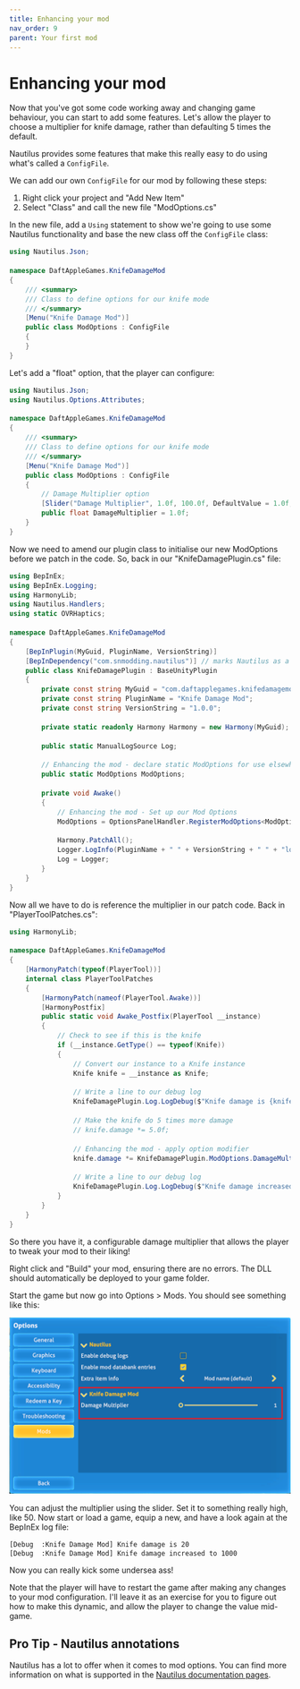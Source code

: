 ```yaml
---
title: Enhancing your mod
nav_order: 9
parent: Your first mod
---
```


# Enhancing your mod

Now that you've got some code working away and changing game behaviour, you can start to add some features. Let's allow the player to choose a multiplier for knife damage, rather than defaulting 5 times the default.

Nautilus provides some features that make this really easy to do using what's called a `ConfigFile`.

We can add our own `ConfigFile` for our mod by following these steps:

1. Right click your project and "Add New Item"
2. Select "Class" and call the new file "ModOptions.cs"

In the new file, add a `Using` statement to show we're going to use some Nautilus functionality and base the new class off the `ConfigFile` class:

```c#
using Nautilus.Json;

namespace DaftAppleGames.KnifeDamageMod
{
    /// <summary>
    /// Class to define options for our knife mode
    /// </summary>
    [Menu("Knife Damage Mod")]
    public class ModOptions : ConfigFile
    {
    }
}
```

Let's add a "float" option, that the player can configure:

```c#
using Nautilus.Json;
using Nautilus.Options.Attributes;

namespace DaftAppleGames.KnifeDamageMod
{
    /// <summary>
    /// Class to define options for our knife mode
    /// </summary>
    [Menu("Knife Damage Mod")]
    public class ModOptions : ConfigFile
    {
        // Damage Multiplier option
        [Slider("Damage Multiplier", 1.0f, 100.0f, DefaultValue = 1.0f, Format = "{0:F2}")]
        public float DamageMultiplier = 1.0f;
    }
}
```

Now we need to amend our plugin class to initialise our new ModOptions before we patch in the code. So, back in our "KnifeDamagePlugin.cs" file:

```c#
using BepInEx;
using BepInEx.Logging;
using HarmonyLib;
using Nautilus.Handlers;
using static OVRHaptics;

namespace DaftAppleGames.KnifeDamageMod
{
    [BepInPlugin(MyGuid, PluginName, VersionString)]
    [BepInDependency("com.snmodding.nautilus")] // marks Nautilus as a dependency for this mod
    public class KnifeDamagePlugin : BaseUnityPlugin
    {
        private const string MyGuid = "com.daftapplegames.knifedamagemod";
        private const string PluginName = "Knife Damage Mod";
        private const string VersionString = "1.0.0";

        private static readonly Harmony Harmony = new Harmony(MyGuid);

        public static ManualLogSource Log;

        // Enhancing the mod - declare static ModOptions for use elsewhere
        public static ModOptions ModOptions;

        private void Awake()
        {
            // Enhancing the mod - Set up our Mod Options
            ModOptions = OptionsPanelHandler.RegisterModOptions<ModOptions>();

            Harmony.PatchAll();
            Logger.LogInfo(PluginName + " " + VersionString + " " + "loaded.");
            Log = Logger;
        }
    }
}
```

Now all we have to do is reference the multiplier in our patch code. Back in "PlayerToolPatches.cs":

```c#
using HarmonyLib;

namespace DaftAppleGames.KnifeDamageMod
{
    [HarmonyPatch(typeof(PlayerTool))]
    internal class PlayerToolPatches
    {
        [HarmonyPatch(nameof(PlayerTool.Awake))]
        [HarmonyPostfix]
        public static void Awake_Postfix(PlayerTool __instance)
        {
            // Check to see if this is the knife
            if (__instance.GetType() == typeof(Knife))
            {
                // Convert our instance to a Knife instance
                Knife knife = __instance as Knife;

                // Write a line to our debug log
                KnifeDamagePlugin.Log.LogDebug($"Knife damage is {knife.damage}");

                // Make the knife do 5 times more damage
                // knife.damage *= 5.0f;

                // Enhancing the mod - apply option modifier
                knife.damage *= KnifeDamagePlugin.ModOptions.DamageMultiplier;

                // Write a line to our debug log
                KnifeDamagePlugin.Log.LogDebug($"Knife damage increased to {knife.damage}");
            }
        }
    }
}
```

So there you have it, a configurable damage multiplier that allows the player to tweak your mod to their liking!

Right click and "Build" your mod, ensuring there are no errors. The DLL should automatically be deployed to your game folder.

Start the game but now go into Options > Mods. You should see something like this:

![](.\media\nautilusmodoptions.png)

You can adjust the multiplier using the slider. Set it to something really high, like 50. Now start or load a game, equip a new, and have a look again at the BepInEx log file:

```
[Debug  :Knife Damage Mod] Knife damage is 20
[Debug  :Knife Damage Mod] Knife damage increased to 1000
```

Now you can really kick some undersea ass!

Note that the player will have to restart the game after making any changes to your mod configuration. I'll leave it as an exercise for you to figure out how to make this dynamic, and allow the player to change the value mid-game.

## Pro Tip - Nautilus annotations

Nautilus has a lot to offer when it comes to mod options. You can find more information on what is supported in the [Nautilus documentation pages](https://subnauticamodding.github.io/Nautilus/api/Nautilus.Options.Attributes.html).

